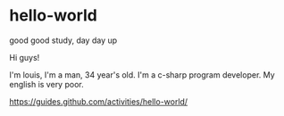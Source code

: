 # hello-world
good good study, day day up

Hi guys!

I'm louis, I'm a man, 34 year's old.
I'm a c-sharp program developer.
My english is very poor.

https://guides.github.com/activities/hello-world/
